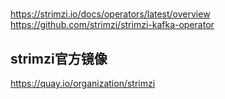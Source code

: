 #
https://strimzi.io/docs/operators/latest/overview
https://github.com/strimzi/strimzi-kafka-operator

## strimzi官方镜像
https://quay.io/organization/strimzi